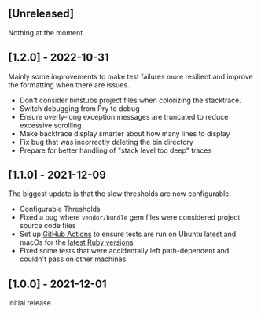## [Unreleased]

Nothing at the moment.

## [1.2.0] - 2022-10-31

Mainly some improvements to make test failures more resilient and improve the formatting when there are issues.

- Don't consider binstubs project files when colorizing the stacktrace.
- Switch debugging from Pry to debug
- Ensure overly-long exception messages are truncated to reduce excessive scrolling
- Make backtrace display smarter about how many lines to display
- Fix bug that was incorrectly deleting the bin directory
- Prepare for better handling of "stack level too deep" traces

## [1.1.0] - 2021-12-09

The biggest update is that the slow thresholds are now configurable.

- Configurable Thresholds
- Fixed a bug where `vendor/bundle` gem files were considered project source code files
- Set up [GitHub Actions](https://github.com/garrettdimon/minitest-heat/actions) to ensure tests are run on Ubuntu latest and macOs for the [latest Ruby versions](https://github.com/garrettdimon/minitest-heat/blob/main/.github/workflows/main.yml)
- Fixed some tests that were accidentally left path-dependent and couldn't pass on other machines

## [1.0.0] - 2021-12-01

Initial release.

